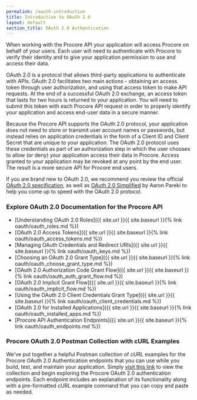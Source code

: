 ```yaml
---
permalink: /oauth-introduction
title: Introduction to OAuth 2.0
layout: default
section_title: OAuth 2.0 Authentication
---
```


When working with the Procore API your application will access Procore on behalf of your users. Each user will need to authenticate with Procore to verify their identity and to give your application permission to use and access their data.

OAuth 2.0 is a protocol that allows third-party applications to authenticate with APIs. OAuth 2.0 facilitates two main actions - obtaining an access token through user authorization, and using that access token to make API requests. At the end of a successful OAuth 2.0 exchange, an access token that lasts for two hours is returned to your application. You will need to submit this token with each Procore API request in order to properly identify your application and access end-user data in a secure manner.

Because the Procore API supports the OAuth 2.0 protocol, your application does not need to store or transmit user account names or passwords, but instead relies on application credentials in the form of a Client ID and Client Secret that are unique to your application. The OAuth 2.0 protocol uses these credentials as part of an authorization step in which the user chooses to allow (or deny) your application access their data in Procore. Access granted to your application may be revoked at any point by the end user. The result is a more secure API for Procore end users.

If you are brand new to OAuth 2.0, we recommend you review the official [OAuth 2.0 specification](http://tools.ietf.org/html/rfc6749), as well as [OAuth 2.0 Simplified](http://aaronparecki.com/oauth-2-simplified/) by Aaron Pareki to help you come up to speed with the OAuth 2.0 protocol.

### Explore OAuth 2.0 Documentation for the Procore API

- [Understanding OAuth 2.0 Roles]({{ site.url }}{{ site.baseurl }}{% link oauth/oauth_roles.md %})
- [OAuth 2.0 Access Tokens]({{ site.url }}{{ site.baseurl }}{% link oauth/oauth_access_tokens.md %})
- [Managing OAuth Credentials and Redirect URIs]({{ site.url }}{{ site.baseurl }}{% link oauth/oauth_keys.md %})
- [Choosing an OAuth 2.0 Grant Type]({{ site.url }}{{ site.baseurl }}{% link oauth/oauth_choose_grant_type.md %})
- [OAuth 2.0 Authorization Code Grant Flow]({{ site.url }}{{ site.baseurl }}{% link oauth/oauth_auth_grant_flow.md %})
- [OAuth 2.0 Implicit Grant Flow]({{ site.url }}{{ site.baseurl }}{% link oauth/oauth_implicit_flow.md %})
- [Using the OAuth 2.0 Client Credentials Grant Type]({{ site.url }}{{ site.baseurl }}{% link oauth/oauth_client_credentials.md %})
- [OAuth 2.0 for Installed Applications]({{ site.url }}{{ site.baseurl }}{% link oauth/oauth_installed_apps.md %})
- [Procore API Authentication Endpoints]({{ site.url }}{{ site.baseurl }}{% link oauth/oauth_endpoints.md %})

### Procore OAuth 2.0 Postman Collection with cURL Examples ###

We've put together a helpful Postman collection of cURL examples for the Procore OAuth 2.0 Authentication endpoints that you can use while you build, test, and maintain your application. Simply [visit this link](https://documenter.getpostman.com/view/3996804/SW7bzS65) to view the collection and begin exploring the Procore OAuth 2.0 authentication endpoints. Each endpoint includes an explanation of its functionality along with a pre-formatted cURL example command that you can copy and paste as needed.
